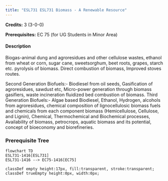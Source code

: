```yaml
---
title: "ESL731 ESL731 Biomass - A Renewable Resource"
---
```

**Credits:** 3 (3-0-0)

**Prerequisites:** EC 75 (for UG Students in Minor Area)

#### Description
Biogas-animal dung and agroresidues and other cellulose wastes, ethanol from wheat or corn, sugar cane, sweetsorghum, beet roots, grapes, starch etc. pyrolysis of biomass. Direct combustion of biomass, Improved stoves routes.

Second Generation Biofuels:- Biodiesel from oil seeds, Gasification of agroresidues, sawdust etc, Micro-power generation through biomass gasifiers, waste incineration fluidized bed combustion of biomass. Third Generation Biofuels:- Algae based Biodiesel, Ethanol, Hydrogen, alcohols from agroresidues, chemical composition of lignocellulosic biomass fuels and chemicals from each component biomass (Hemicellulose, Cellulose, and Lignin), Chemical, Thermochemical and Biochemical processes, Availability of biomass, petrocrops, aquatic biomass and its potential, concept of bioeconomy and biorefineries.

### Prerequisite Tree

```mermaid
flowchart TD
ESL731-1416[ESL731]
ESL731-1416 --> EC75-1416[EC75]

classDef empty height:17px, fill:transparent, stroke:transparent;
classDef trueEmpty height:0px, width:0px;
```